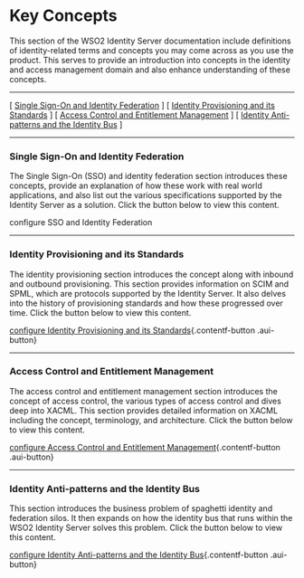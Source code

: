 # Key Concepts

This section of the WSO2 Identity Server documentation include
definitions of identity-related terms and concepts you may come across
as you use the product. This serves to provide an introduction into
concepts in the identity and access management domain and also enhance
understanding of these concepts.

------------------------------------------------------------------------

\[ [Single Sign-On and Identity
Federation](#KeyConcepts-SingleSign-OnandIdentityFederation) \] \[
[Identity Provisioning and its
Standards](#KeyConcepts-IdentityProvisioninganditsStandards) \] \[
[Access Control and Entitlement
Management](#KeyConcepts-AccessControlandEntitlementManagement) \] \[
[Identity Anti-patterns and the Identity
Bus](#KeyConcepts-IdentityAnti-patternsandtheIdentityBus) \]

------------------------------------------------------------------------

### Single Sign-On and Identity Federation

The Single Sign-On (SSO) and identity federation section introduces
these concepts, provide an explanation of how these work with real world
applications, and also list out the various specifications supported by
the Identity Server as a solution. Click the button below to view this
content.

configure SSO and Identity Federation

  

------------------------------------------------------------------------

### Identity Provisioning and its Standards

The identity provisioning section introduces the concept along with
inbound and outbound provisioning. This section provides information on
SCIM and SPML, which are protocols supported by the Identity Server. It
also delves into the history of provisioning standards and how these
progressed over time. Click the button below to view this content.

[configure Identity Provisioning and its
Standards](/display/IS570/Identity+Provisioning+and+its+Standards){.contentf-button
.aui-button}

  

------------------------------------------------------------------------

### Access Control and Entitlement Management

The access control and entitlement management section introduces the
concept of access control, the various types of access control and dives
deep into XACML. This section provides detailed information on XACML
including the concept, terminology, and architecture. Click the button
below to view this content.

[configure Access Control and Entitlement
Management](/display/IS570/Access+Control+and+Entitlement+Management){.contentf-button
.aui-button}

  

------------------------------------------------------------------------

### Identity Anti-patterns and the Identity Bus

This section introduces the business problem of spaghetti identity and
federation silos. It then expands on how the identity bus that runs
within the WSO2 Identity Server solves this problem. Click the button
below to view this content. 

[configure Identity Anti-patterns and the Identity
Bus](/display/IS570/Identity+Anti-patterns+and+the+Identity+Bus){.contentf-button
.aui-button}

  
